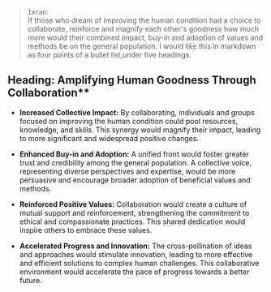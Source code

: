 > `Imran`:<br>
> If those who dream of improving the human condition had a choice to collaborate, reinforce and magnify each other's goodness how much more would their combined impact, buy-in and adoption of values and methods be on the general population. I would like this in markdown as four points of a bullet list,under five headings.

## Heading: Amplifying Human Goodness Through Collaboration**

* **Increased Collective Impact:**
	By collaborating, individuals and groups focused on improving the human condition could pool resources, knowledge, and skills. This synergy would magnify their impact, leading to more significant and widespread positive changes.

* **Enhanced Buy-in and Adoption:**
	A unified front would foster greater trust and credibility among the general population. A collective voice, representing diverse perspectives and expertise, would be more persuasive and encourage broader adoption of beneficial values and methods.

* **Reinforced Positive Values:**
	Collaboration would create a culture of mutual support and reinforcement, strengthening the commitment to ethical and compassionate practices. This shared dedication would inspire others to embrace these values.

* **Accelerated Progress and Innovation:**
	The cross-pollination of ideas and approaches would stimulate innovation, leading to more effective and efficient solutions to complex human challenges. This collaborative environment would accelerate the pace of progress towards a better future.
